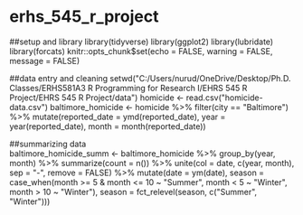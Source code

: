 # erhs_545_r_project


##setup and library
library(tidyverse)
library(ggplot2)
library(lubridate)
library(forcats)
knitr::opts_chunk$set(echo = FALSE, warning = FALSE, message = FALSE)

##data entry and cleaning
setwd("C:/Users/nurud/OneDrive/Desktop/Ph.D. Classes/ERHS581A3 R Programming for Research I/EHRS 545 R Project/EHRS 545 R Project/data")
homicide <- read.csv("homicide-data.csv")
baltimore_homicide <- homicide %>% 
  filter(city == "Baltimore") %>% 
  mutate(reported_date = ymd(reported_date),
         year = year(reported_date),
         month = month(reported_date))

##summarizing data       
baltimore_homicide_summ <- baltimore_homicide %>% 
  group_by(year, month) %>% 
  summarize(count = n()) %>% 
  unite(col = date, c(year, month), sep = "-",
        remove = FALSE) %>% 
  mutate(date = ym(date),
         season = case_when(month >= 5 & month <= 10 ~ "Summer",
                            month < 5 ~ "Winter",
                            month > 10 ~ "Winter"),
         season = fct_relevel(season, c("Summer", "Winter")))